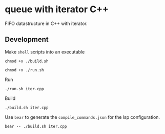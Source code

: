 # queue with iterator C++

FIFO datastructure in C++ with iterator.

## Development

Make `shell` scripts into an executable

```
chmod +x ./build.sh
```

```
chmod +x ./run.sh
```

Run

```
./run.sh iter.cpp
```

Build

```
./build.sh iter.cpp
```

Use `bear` to generate the `compile_commands.json` for the lsp configuration.

```
bear -- ./build.sh iter.cpp
```

